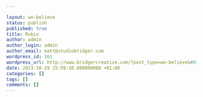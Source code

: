 ```yaml
---

layout: we-believe
status: publish
published: true
title: Rubix
author: admin
author_login: admin
author_email: matt@studiobridger.com
wordpress_id: 161
wordpress_url: http://www.bridgercreative.com/?post_type=we-believe&#038;p=161
date: 2013-10-29 15:59:10.000000000 +01:00
categories: []
tags: []
comments: []
---
```

